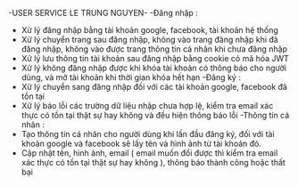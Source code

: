 
-USER SERVICE LE TRUNG NGUYEN-
-Đăng nhập :
+ Xử lý đăng nhập bằng tài khoản google, facebook, tài khoản hệ thống
+ Xử lý chuyển trang sau đăng nhập, không vào trang đăng nhập khi đã đăng nhập, không vào được trang thông tin cá nhân khi chưa đăng nhập
+ Xử lý lưu thông tin tài khoản sau đăng nhập bằng cookie có mã hóa JWT
+ Xử lý không đăng nhập được khi khóa tài khoản có thông báo cho người dùng, và mở tài khoản khi thời gian khóa hết hạn
-Đăng ký :
+ Xử lý chuyển sang đăng nhập đối với các tài khoản google, facebook đã tồn tại
+ Xử lý báo lỗi các trường dữ liệu nhập chưa hợp lệ, kiểm tra email xác thực có tồn tại thật sự hay không và đều hiện thông báo lỗi
-Thông tin cá nhân :
+ Tạo thông tin cá nhân cho người dùng khi lần đầu đăng ký, đối với tài khoản google và facebook sẽ lấy tên và hình ảnh từ tài khoản đó.
+ Cập nhật tên, hình ảnh, email ( email muốn đổi được thì kiểm tra email xác thực có tồn tại thật sự hay không ), thông báo thành công hoặc thất bại
